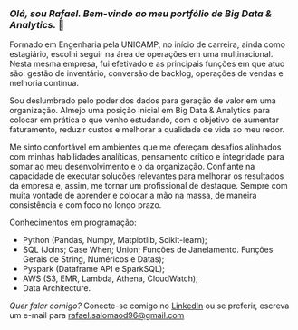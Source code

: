 ### *Olá, sou Rafael. Bem-vindo ao meu portfólio de Big Data & Analytics.* 👋

Formado em Engenharia pela UNICAMP, no início de carreira, ainda como estagiário, escolhi seguir na área de operações em uma multinacional. Nesta mesma empresa, fui efetivado e as principais funções em que atuo são: gestão de inventário, conversão de backlog, operações de vendas e melhoria contínua.

Sou deslumbrado pelo poder dos dados para geração de valor em uma organização. Almejo uma posição inicial em Big Data & Analytics para colocar em prática o que venho estudando, com o objetivo de aumentar faturamento, reduzir custos e melhorar a qualidade de vida ao meu redor.

Me sinto confortável em ambientes que me ofereçam desafios alinhados com minhas habilidades analíticas, pensamento crítico e integridade para somar ao meu desenvolvimento e o da organização. Confiante na capacidade de executar soluções relevantes para melhorar os resultados da empresa e, assim, me tornar um profissional de destaque. Sempre com muita vontade de aprender e colocar a mão na massa, de maneira consistência e com foco no longo prazo.

Conhecimentos em programação: 
- Python (Pandas, Numpy, Matplotlib, Scikit-learn);
- SQL (Joins; Case When; Union; Funções de Janelamento. Funções Gerais de String, Numéricos e Datas);
- Pyspark (Dataframe API e SparkSQL);
- AWS (S3, EMR, Lambda, Athena, CloudWatch);
- Data Architecture.

*Quer falar comigo?* 
Conecte-se comigo no [LinkedIn](https://www.linkedin.com/in/rafaelsdomingos/) ou se preferir, escreva um e-mail para rafael.salomaod96@gmail.com 
